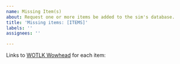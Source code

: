 ```yaml
---
name: Missing Item(s)
about: Request one or more items be added to the sim's database.
title: 'Missing items: [ITEMS]'
labels: ''
assignees: ''

---
```


Links to [WOTLK Wowhead](https://wowhead.com/cata/items "https://wowhead.com/cata/items") for each item:
